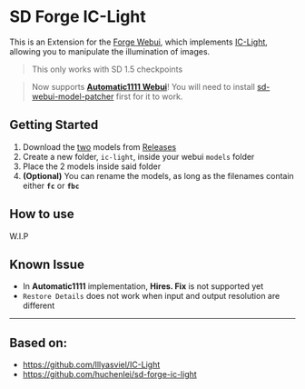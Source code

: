 # SD Forge IC-Light
This is an Extension for the [Forge Webui](https://github.com/lllyasviel/stable-diffusion-webui-forge), which implements [IC-Light](https://github.com/lllyasviel/IC-Light), allowing you to manipulate the illumination of images.

> This only works with SD 1.5 checkpoints

> Now supports **[Automatic1111 Webui](https://github.com/AUTOMATIC1111/stable-diffusion-webui)**! You will need to install [sd-webui-model-patcher](https://github.com/huchenlei/sd-webui-model-patcher) first for it to work.

## Getting Started
1. Download the <ins>two</ins> models from [Releases](https://github.com/Haoming02/sd-forge-ic-light/releases)
2. Create a new folder, `ic-light`, inside your webui `models` folder
3. Place the 2 models inside said folder
4. **(Optional)** You can rename the models, as long as the filenames contain either **`fc`** or **`fbc`**

## How to use
W.I.P

## Known Issue
- In **Automatic1111** implementation, **Hires. Fix** is not supported yet
- `Restore Details` does not work when input and output resolution are different

<hr>

## Based on:
- https://github.com/lllyasviel/IC-Light
- https://github.com/huchenlei/sd-forge-ic-light

